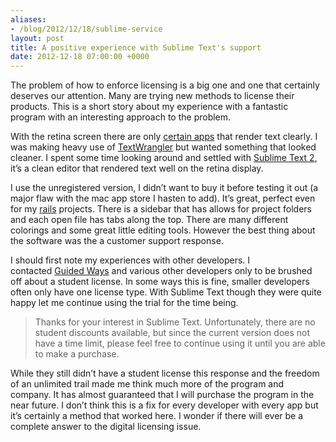 ```yaml
---
aliases:
- /blog/2012/12/18/sublime-service
layout: post
title: A positive experience with Sublime Text's support
date: 2012-12-18 07:00:00 +0000
---
```

The problem of how to enforce licensing is a big one and one that certainly
deserves our attention. Many are trying new methods to license their products.
This is a short story about my experience with a fantastic program with an
interesting approach to the problem.

With the retina screen there are
only [certain apps](http://forums.macrumors.com/showpost.php?p=15359072&postcount=263)
that render text clearly. I was making heavy use of
[TextWrangler](http://www.barebones.com/products/textwrangler/) but wanted
something that looked cleaner. I spent some time looking around and settled
with [Sublime Text 2](http://www.sublimetext.com/), it’s a clean editor
that rendered text well on the retina display.

I use the unregistered version, I didn’t want to buy it before testing it out
(a major flaw with the mac app store I hasten to add). It’s great, perfect even
for my [rails](http://rubyonrails.org/) projects. There is a sidebar that has
allows for project folders and each open file has tabs along the top. There
are many different colorings and some great little editing tools. However the
best thing about the software was the a customer support response.

I should first note my experiences with other developers. I
contacted [Guided Ways](https://www.2doapp.com/) and various other
developers only to be brushed off about a student license. In some ways this is
fine, smaller developers often only have one license type. With Sublime Text
though they were quite happy let me continue using the trial for the time
being.

> Thanks for your interest in Sublime Text. Unfortunately, there are no student
> discounts available, but since the current version does not have a time
> limit, please feel free to continue using it until you are able to make a
> purchase.

While they still didn’t have a student license this response and the freedom of
an unlimited trail made me think much more of the program and company. It has
almost guaranteed that I will purchase the program in the near future.  I don’t
think this is a fix for every developer with every app but it’s certainly a
method that worked here. I wonder if there will ever be a complete answer to
the digital licensing issue.